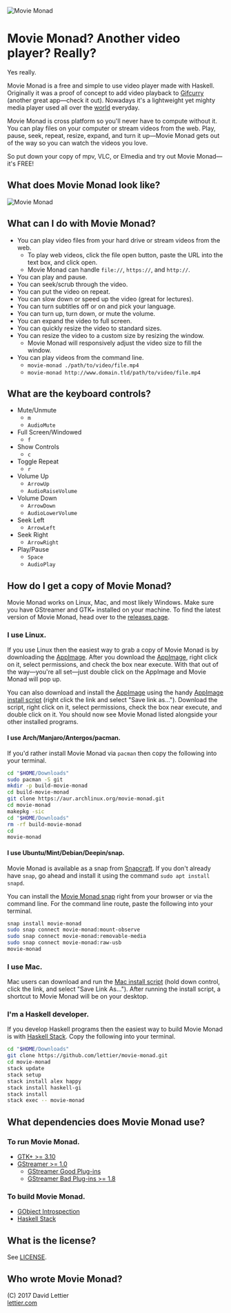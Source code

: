 ![Movie Monad](https://i.imgur.com/gdsyIMv.png)

# Movie Monad? Another video player? Really?

Yes really.  

Movie Monad is a free and simple to use video player made with Haskell.
Originally it was a proof of concept to add video playback to
[Gifcurry](https://lettier.github.io/gifcurry/) (another great app—check it out).
Nowadays it's a lightweight yet mighty media player used all over the
[world](https://snapcraft.io/movie-monad#js-snap-map)
everyday.

Movie Monad is cross platform so you'll never have to compute without it.
You can play files on your computer or stream videos from the web.
Play, pause, seek, repeat, resize, expand, and turn it up—Movie Monad gets out of
the way so you can watch the videos you love.

So put down your copy of mpv, VLC, or Elmedia and try out Movie Monad—it's FREE!

## What does Movie Monad look like?

![Movie Monad](https://i.imgur.com/asASjzn.gif)

## What can I do with Movie Monad?

* You can play video files from your hard drive or stream videos from the web.
    * To play web videos, click the file open button, paste the URL into the text box, and click open.
    * Movie Monad can handle `file://`, `https://`, and `http://`.
* You can play and pause.
* You can seek/scrub through the video.
* You can put the video on repeat.
* You can slow down or speed up the video (great for lectures).
* You can turn subtitles off or on and pick your language.
* You can turn up, turn down, or mute the volume.
* You can expand the video to full screen.
* You can quickly resize the video to standard sizes.
* You can resize the video to a custom size by resizing the window.
    * Movie Monad will responsively adjust the video size to fill the window.
* You can play videos from the command line.
    * `movie-monad ./path/to/video/file.mp4`
    * `movie-monad http://www.domain.tld/path/to/video/file.mp4`

## What are the keyboard controls?

* Mute/Unmute
    * `m`
    * `AudioMute`
* Full Screen/Windowed
    * `f`
* Show Controls
    * `c`
* Toggle Repeat
    * `r`
* Volume Up
    * `ArrowUp`
    * `AudioRaiseVolume`
* Volume Down
    * `ArrowDown`
    * `AudioLowerVolume`
* Seek Left
    * `ArrowLeft`
* Seek Right
    * `ArrowRight`
* Play/Pause
    * `Space`
    * `AudioPlay`

## How do I get a copy of Movie Monad?

Movie Monad works on Linux, Mac, and most likely Windows.
Make sure you have GStreamer and GTK+ installed on your machine.
To find the latest version of Movie Monad, head over to the
[releases page](https://github.com/lettier/movie-monad/releases).

### I use Linux.

If you use Linux then the easiest way to grab a copy of Movie Monad is by downloading the
[AppImage](https://github.com/lettier/movie-monad/releases/download/0.0.6.0/movie-monad-0.0.6.0-x86_64.AppImage).
After you download the
[AppImage](https://github.com/lettier/movie-monad/releases/download/0.0.6.0/movie-monad-0.0.6.0-x86_64.AppImage),
right click on it, select permissions, and check the box near execute.
With that out of the way—you're all set—just double click on the AppImage
and Movie Monad will pop up.

You can also download and install the
[AppImage](https://github.com/lettier/movie-monad/releases/download/0.0.6.0/movie-monad-0.0.6.0-x86_64.AppImage)
using the handy
[AppImage install script](https://raw.githubusercontent.com/lettier/movie-monad/master/packaging/linux/app-image/movie-monad-install-app-image-script.sh)
(right click the link and select "Save link as...").
Download the script, right click on it, select permissions, check the box near execute, and double click on it.
You should now see Movie Monad listed alongside your other installed programs.

#### I use Arch/Manjaro/Antergos/pacman.

If you'd rather install Movie Monad via `pacman` then copy the following into your terminal.

```bash
cd "$HOME/Downloads"
sudo pacman -S git
mkdir -p build-movie-monad
cd build-movie-monad
git clone https://aur.archlinux.org/movie-monad.git
cd movie-monad
makepkg -sic
cd "$HOME/Downloads"
rm -rf build-movie-monad
cd
movie-monad
```

#### I use Ubuntu/Mint/Debian/Deepin/snap.

Movie Monad is available as a snap from [Snapcraft](https://snapcraft.io/).
If you don't already have `snap`, go ahead and install it using the command `sudo apt install snapd`.

You can install the
[Movie Monad snap](https://snapcraft.io/movie-monad)
right from your browser or via the command line.
For the command line route, paste the following into your terminal.

```bash
snap install movie-monad
sudo snap connect movie-monad:mount-observe
sudo snap connect movie-monad:removable-media
sudo snap connect movie-monad:raw-usb
movie-monad
```

### I use Mac.

Mac users can download and run the
[Mac install script](https://raw.githubusercontent.com/lettier/movie-monad/master/packaging/mac/movie-monad-mac-install-script.command)
(hold down control, click the link, and select "Save Link As...").
After running the install script, a shortcut to Movie Monad will be on your desktop.

### I'm a Haskell developer.

If you develop Haskell programs then the easiest way to build Movie Monad is with
[Haskell Stack](https://docs.haskellstack.org/en/stable/README/).
Copy the following into your terminal.

```bash
cd "$HOME/Downloads"
git clone https://github.com/lettier/movie-monad.git
cd movie-monad
stack update
stack setup
stack install alex happy
stack install haskell-gi
stack install
stack exec -- movie-monad
```

## What dependencies does Movie Monad use?

### To run Movie Monad.

* [GTK+ >= 3.10](https://www.gtk.org/download/index.php)
* [GStreamer >= 1.0](https://gstreamer.freedesktop.org/download/)
    * [GStreamer Good Plug-ins](https://gstreamer.freedesktop.org/modules/gst-plugins-good.html)
    * [GStreamer Bad Plug-ins >= 1.8](https://gstreamer.freedesktop.org/modules/gst-plugins-bad.html)

### To build Movie Monad.

* [GObject Introspection](https://wiki.gnome.org/action/show/Projects/GObjectIntrospection)
* [Haskell Stack](https://docs.haskellstack.org/en/stable/README/)

## What is the license?

See [LICENSE](LICENSE).

## Who wrote Movie Monad?

(C) 2017 David Lettier  
[lettier.com](http://www.lettier.com/)

